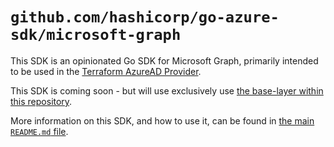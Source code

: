 # `github.com/hashicorp/go-azure-sdk/microsoft-graph`

This SDK is an opinionated Go SDK for Microsoft Graph, primarily intended to be used in the [Terraform AzureAD Provider](https://github.com/hashicorp/terraform-provider-azuread).

This SDK is coming soon - but will use exclusively use [the base-layer within this repository](../sdk).

More information on this SDK, and how to use it, can be found in [the main `README.md` file](../README.md).
